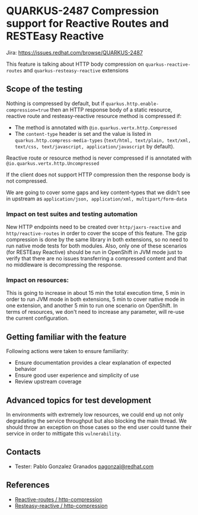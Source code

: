 # QUARKUS-2487 Compression support for Reactive Routes and RESTEasy Reactive

Jira: https://issues.redhat.com/browse/QUARKUS-2487

This feature is talking about HTTP body compression on `quarkus-reactive-routes` and `quarkus-resteasy-reactive` extensions

## Scope of the testing

Nothing is compressed by default, but if `quarkus.http.enable-compression=true` then an HTTP response body of a static resource, reactive route and resteasy-reactive resource method is compressed if:

- The method is annotated with `@io.quarkus.vertx.http.Compressed`
- The `content-type` header is set and the value is listed in `quarkus.http.compress-media-types` (`text/html, text/plain, text/xml, text/css, text/javascript, application/javascript` by default).

Reactive route or resource method is never compressed if is annotated with `@io.quarkus.vertx.http.Uncompressed`

If the client does not support HTTP compression then the response body is not compressed.

We are going to cover some gaps and key content-types that we didn't see in upstream as `application/json, application/xml, multipart/form-data`

### Impact on test suites and testing automation

New HTTP endpoints need to be created over `http/jaxrs-reactive` and `http/reactive-routes` in order to cover the scope of this feature. The gzip compression is done by the same library in both extensions, so no need to run native mode tests for both modules. Also, only one of these scenarios (for RESTEasy Reactive) should be run in OpenShift in JVM mode just to verify that there are no issues transferring a compressed content and that no middleware is decompressing the response.   

### Impact on resources:

This is going to increase in about 15 min the total execution time, 5 min in order to run JVM mode in both extensions, 5 min to cover native mode in one extension, and another 5 min to run one scenario on OpenShift. In terms of resources, we don't need to increase any parameter, will re-use the current configuration.

## Getting familiar with the feature

Following actions were taken to ensure familiarity:
- Ensure documentation provides a clear explanation of expected behavior
- Ensure good user experience and simplicity of use
- Review upstream coverage

## Advanced topics for test development

In environments with extremely low resources, we could end up not only degradating the service throughput but also blocking the main thread. We should throw an exception on those cases so the end user could tunne their service in order to mittigate this `vulnerability`.

## Contacts

* Tester: Pablo Gonzalez Granados <pagonzal@redhat.com>

## References

- [Reactive-routes / http-compression](https://quarkus.io/guides/reactive-routes#http-compression)
- [Resteasy-reactive / http-compression](https://quarkus.io/guides/resteasy-reactive#http-compression)
  